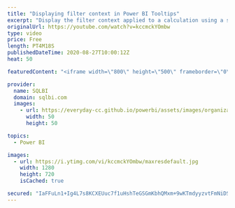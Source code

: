 ```yaml
---
title: "Displaying filter context in Power BI Tooltips"
excerpt: "Display the filter context applied to a calculation using a special DAX measure in Power BI Tooltips. Article and download: https://sql.bi/79070?aff=yt"
originalUrl: https://youtube.com/watch?v=kccmckYOmbw
type: video
price: Free
length: PT4M18S
publishedDateTime: 2020-08-27T10:00:12Z
heat: 50

featuredContent: "<iframe width=\"800\" height=\"500\" frameborder=\"0\" src=\"https://www.youtube.com/embed/kccmckYOmbw\" allow=\"accelerometer; autoplay; encrypted-media; gyroscope; picture-in-picture\" allowfullscreen></iframe>"

provider:
  name: SQLBI
  domain: sqlbi.com
  images:
    - url: https://everyday-cc.github.io/powerbi/assets/images/organizations/sqlbi.com-50x50.jpg
      width: 50
      height: 50

topics:
  - Power BI

images:
  - url: https://i.ytimg.com/vi/kccmckYOmbw/maxresdefault.jpg
    width: 1280
    height: 720
    isCached: true

secured: "IaFFuLn1+Ig4L7s8KCXEUuc7f1uHshTeGSGmKbhQMxm+9wKTmdyyzvtFmNiDSF8z8UVy88+oGK1IBnUhXlaqb758Isk/hzvQWqPr44drBIUo9nYJbxzry9IdmBsBB8g8OV0bOMWZ+wc5biGrYFV51KPZMeTtlX138DZ6/qGiSzmliR6+xCt5YSoAI0zG63ZWgDTRVtATaXFXPG1o5N3n2ukgy6r1pOHFNCK3FSreoWJEK5vinqA25hlUOnStcrbwZ7OD1cIutlxiOzmPIFBDeiZ6Z5OGaXhlJrG3e4AnaQKl+d+a64w58mKqJSrj9CcvRU4JSOi+AIY46xqJ5m/6OhHSBcdUmFyhyqw8M7/71/6batVx17EIQc5iPhpLN+jibjjV8p21I9x4GH3vf3kLLlOG+12fdXXiGPFzASlugF4=;oHdDFcdht9Bkhu+ZhfvesQ=="
---
```


